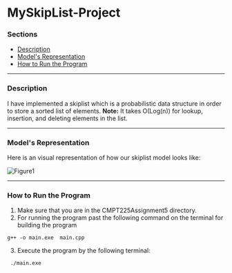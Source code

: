 # MySkipList-Project

### Sections

* [Description](#description)
* [Model's Representation](#models-representation)
* [How to Run the Program](#how-to-run-the-program)

---


### Description
I have implemented a skiplist which is a  probabilistic data structure in order to store a sorted list of elements. <b>Note:</b> It takes O(Log(n)) for lookup, insertion, and deleting elements in the list.

---


### Model's Representation
Here is an visual representation of how our skiplist model looks like:

<img src="https://drive.google.com/uc?export=view&id=16fn78ri4UXlBzDSWN8Ly9qOYY_MI2HkB" alt="Figure1" style="display:block;margin-left:auto;margin-right:auto;"> 


---
### How to Run the Program
1) Make sure that you are in the CMPT225Assignment5 directory.
2) For running the program past the following command on the terminal for building the program
```
g++ -o main.exe  main.cpp 
```
3) Execute the program by the following terminal:
```
 ./main.exe
```

